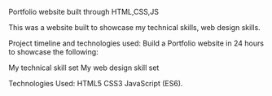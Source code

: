 Portfolio website built through HTML,CSS,JS

This was a website built to showcase my technical skills, web design skills.

Project timeline and technologies used:
Build a Portfolio website in 24 hours to showcase the following:

My technical skill set
My web design skill set

Technologies Used:
HTML5
CSS3
JavaScript (ES6).
